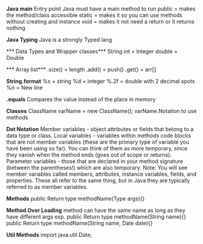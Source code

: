 **Java main**
Entry point
Java must have a main method to run
public = makes the method/class accessible
static = makes it so you can use methods without creating and instance 
void = makes it not need a return or it returns nothing

**Java Typing**
Java is a strongly Typed lang



*** Data Types and Wrapper classes***
String
int = Integer
double = Double

*** Array list***
.size() = length 
.add() = push()
.get() = arr[]

**String.format**
%s = string
%d = integer
%.2f = double with 2 decimal spots
%n = New line

**.equals**
Compares the value instead of the place in memory 

**Classes**
ClassName varName = new ClassName();
varName.Notation to use methods 

**Dot Notation**
Member variables - object attributes or fields that belong to a data type or class.
Local variables - variables within methods code blocks that are not member variables (these are the primary type of variable you have been using so far). You can think of them as more temporary, since they vanish when the method ends (goes out of scope or returns).
Parameter variables - those that are declared in your method signature (between the parentheses!) which are also temporary.
Note: You will see member variables called members, attributes, instance variables, fields, and properties. These all refer to the same thing, but in Java they are typically referred to as member variables.

**Methods**
public Return type methodName(Type args){}

**Method Over Loading**
method can have the same name as long as they have different args
exp.
public Return type methodName(String name){}
public Return type methodName(String name, Date date){}

**Util Methods**
import java.util.Date;

